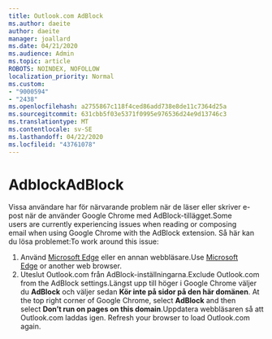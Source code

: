 ```yaml
---
title: Outlook.com AdBlock
ms.author: daeite
author: daeite
manager: joallard
ms.date: 04/21/2020
ms.audience: Admin
ms.topic: article
ROBOTS: NOINDEX, NOFOLLOW
localization_priority: Normal
ms.custom:
- "9000594"
- "2438"
ms.openlocfilehash: a2755867c118f4ced86add738e8de11c7364d25a
ms.sourcegitcommit: 631cbb5f03e5371f0995e976536d24e9d13746c3
ms.translationtype: MT
ms.contentlocale: sv-SE
ms.lasthandoff: 04/22/2020
ms.locfileid: "43761078"
---
```

# <a name="adblock"></a><span data-ttu-id="8b289-102">Adblock</span><span class="sxs-lookup"><span data-stu-id="8b289-102">AdBlock</span></span>

<span data-ttu-id="8b289-103">Vissa användare har för närvarande problem när de läser eller skriver e-post när de använder Google Chrome med AdBlock-tillägget.</span><span class="sxs-lookup"><span data-stu-id="8b289-103">Some users are currently experiencing issues when reading or composing email when using Google Chrome with the AdBlock extension.</span></span> <span data-ttu-id="8b289-104">Så här kan du lösa problemet:</span><span class="sxs-lookup"><span data-stu-id="8b289-104">To work around this issue:</span></span>

1. <span data-ttu-id="8b289-105">Använd [Microsoft Edge](https://www.microsoft.com/windows/microsoft-edge) eller en annan webbläsare.</span><span class="sxs-lookup"><span data-stu-id="8b289-105">Use [Microsoft Edge](https://www.microsoft.com/windows/microsoft-edge) or another web browser.</span></span>
1. <span data-ttu-id="8b289-106">Uteslut Outlook.com från AdBlock-inställningarna.</span><span class="sxs-lookup"><span data-stu-id="8b289-106">Exclude Outlook.com from the AdBlock settings.</span></span><span data-ttu-id="8b289-107">Längst upp till höger i Google Chrome väljer du **AdBlock** och väljer sedan **Kör inte på sidor på den här domänen**.</span><span class="sxs-lookup"><span data-stu-id="8b289-107"> At the top right corner of Google Chrome, select **AdBlock** and then select **Don’t run on pages on this domain**.</span></span><span data-ttu-id="8b289-108">Uppdatera webbläsaren så att Outlook.com laddas igen.</span><span class="sxs-lookup"><span data-stu-id="8b289-108"> Refresh your browser to load Outlook.com again.</span></span>